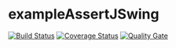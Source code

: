 # exampleAssertJSwing
[![Build Status](https://travis-ci.org/pinka117/exampleAssertJSwing.svg?branch=master)](https://travis-ci.org/pinka117/exampleAssertJSwing)
[![Coverage Status](https://coveralls.io/repos/github/pinka117/exampleAssertJSwing/badge.svg?branch=master)](https://coveralls.io/github/pinka117/exampleAssertJSwing?branch=master)
[![Quality Gate](https://sonarcloud.io/api/badges/gate?key=com.attsw.example:assertjswing&metric=code_smells)](https://sonarcloud.io/dashboard/index/com.attsw.example:assertjswing)
